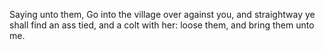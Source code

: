 Saying unto them, Go into the village over against you, and straightway ye shall find an ass tied, and a colt with her: loose them, and bring them unto me.
